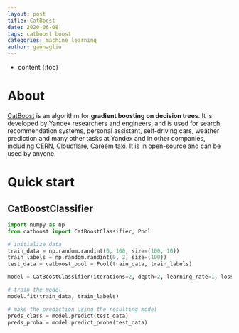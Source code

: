 ```yaml
---
layout: post
title: CatBoost
date: 2020-06-08
tags: catboost boost
categories: machine_learning
author: gaonagliu
---
```

* content
{:toc}


# About
[CatBoost](https://catboost.ai/) is an algorithm for **gradient boosting on decision trees**. It is developed by Yandex researchers and engineers, and is used for search, recommendation systems, personal assistant, self-driving cars, weather prediction and many other tasks at Yandex and in other companies, including CERN, Cloudflare, Careem taxi. It is in open-source and can be used by anyone.





# Quick start
## CatBoostClassifier
```python
import numpy as np
from catboost import CatBoostClassifier, Pool

# initialize data
train_data = np.random.randint(0, 100, size=(100, 10))
train_labels = np.random.randint(0, 2, size=(100))
test_data = catboost_pool = Pool(train_data, train_labels)

model = CatBoostClassifier(iterations=2, depth=2, learning_rate=1, loss_function='Logloss', verbose=True)

# train the model
model.fit(train_data, train_labels)

# make the prediction using the resulting model
preds_class = model.predict(test_data)
preds_proba = model.predict_proba(test_data)
```